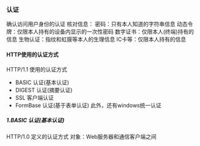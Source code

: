 
### 认证
确认访问用户身份的认证
核对信息：
密码：只有本人知道的字符串信息
动态令牌：仅限本人持有的设备内显示的一次性密码
数字证书：仅限本人(终端)持有的信息
生物认证：指纹和虹膜等本人的生理信息
IC卡等：仅限本人持有的信息

#### HTTP使用的认证方式
HTTP/1.1 使用的认证方式
- BASIC 认证(基本认证)
- DIGEST 认证(摘要认证)
- SSL 客户端认证
- FormBase 认证(基于表单认证)
此外，还有windows统一认证

##### 1.BASIC 认证(基本认证)
HTTP/1.0 定义的认证方式
对象：Web服务器和通信客户端之间


